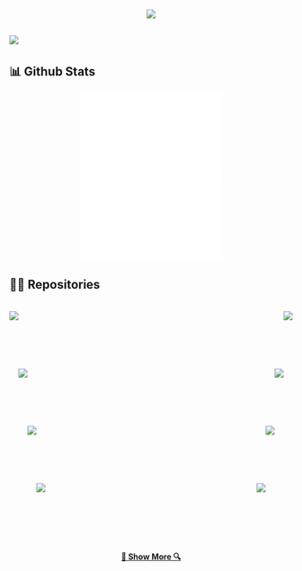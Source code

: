 <h1 align="center">
  <a href="https://git.io/typing-svg">
    <img src="https://readme-typing-svg.herokuapp.com/?lines=Hello,+There!+👋;Rafał+here!;Thanks+for+your+visit!&center=true&size=25">
  </a>
</h1>

### ![](https://komarev.com/ghpvc/?username=rafaltecza)

<h2>📊 Github Stats</h2>
<div style="display: block; margin-left: auto; margin-right: auto; width: 50%;">
<a align="center" href="https://github.com/rafaltecza/github-stats">

![](https://github.com/rafaltecza/github-stats/blob/output/generated/overview.svg)
![](https://github.com/rafaltecza/github-stats/blob/output/generated/languages.svg)

</a>
</div>

<h2>👨‍💻 Repositories</h2>
<br>
<div width="100%" align="center">
  <a align="center" href="https://github.com/rafaltecza/daftcode-intern-rick-and-morty" title="Rick & Morty"><img align="left" height="115" src="https://github-readme-stats.vercel.app/api/pin/?username=rafaltecza&repo=daftcode-intern-rick-and-morty&theme=react&border_color=61dafb&border_radius=12"></a>
  <a align="center" href="https://github.com/zumrudu-anka/DataStructures" title="Rick & Morty"><img align="right" height="115" src="https://github-readme-stats.vercel.app/api/pin/?username=rafaltecza&repo=daftcode-intern-rick-and-morty&theme=react&border_color=61dafb&border_radius=12"></a>
</div>
<br/><br/><br/><br/><br/><br/>
<div width="100%" align="center">
  <a align="center" href="https://github.com/rafaltecza/learn-and-play-pamo" title="Rick & Morty"><img align="left" height="115" src="https://github-readme-stats.vercel.app/api/pin/?username=rafaltecza&repo=learn-and-play-pamo&theme=react&border_color=61dafb&border_radius=12"></a>
  <a align="center" href="https://github.com/zumrudu-anka/DataStructures" title="Rick & Morty"><img align="right" height="115" src="https://github-readme-stats.vercel.app/api/pin/?username=rafaltecza&repo=daftcode-intern-rick-and-morty&theme=react&border_color=61dafb&border_radius=12"></a>
</div>
<br/><br/><br/><br/><br/><br/>
<div width="100%" align="center">
  <a align="left" href="https://github.com/zumrudu-anka/Algorithms" title="Rick & Morty"><img align="left" height="115" src="https://github-readme-stats.vercel.app/api/pin/?username=rafaltecza&repo=daftcode-intern-rick-and-morty&theme=react&border_color=61dafb&border_radius=12"></a>
  <a align="right" href="https://github.com/zumrudu-anka/DataStructures" title="Rick & Morty"><img align="right" height="115" src="https://github-readme-stats.vercel.app/api/pin/?username=rafaltecza&repo=daftcode-intern-rick-and-morty&theme=react&border_color=61dafb&border_radius=12"></a>
</div>
<br/><br/><br/><br/><br/><br/>
<div width="100%" align="center">
  <a align="left" href="https://github.com/zumrudu-anka/Algorithms" title="Rick & Morty"><img align="left" height="115" src="https://github-readme-stats.vercel.app/api/pin/?username=rafaltecza&repo=daftcode-intern-rick-and-morty&theme=react&border_color=61dafb&border_radius=12"></a>
  <a align="right" href="https://github.com/zumrudu-anka/DataStructures" title="Rick & Morty"><img align="right" height="115" src="https://github-readme-stats.vercel.app/api/pin/?username=rafaltecza&repo=daftcode-intern-rick-and-morty&theme=react&border_color=61dafb&border_radius=12"></a>
</div>
<br><br><br><br><br><br>
<h4 align="center">
  <a href="https://github.com/zumrudu-anka?tab=repositories" title="Show Repositories">🔎 Show More 🔍</a>
</h4>

<!--
**rafaltecza/rafaltecza** is a ✨ _special_ ✨ repository because its `README.md` (this file) appears on your GitHub profile.

Here are some ideas to get you started:

- 🔭 I’m currently working on ...
- 🌱 I’m currently learning ...
- 👯 I’m looking to collaborate on ...
- 🤔 I’m looking for help with ...
- 💬 Ask me about ...
- 📫 How to reach me: ...
- 😄 Pronouns: ...
- ⚡ Fun fact: ...
-->
